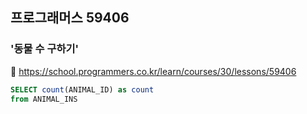 ## 프로그래머스 59406
### '동물 수 구하기'
🔗 https://school.programmers.co.kr/learn/courses/30/lessons/59406
```sql
SELECT count(ANIMAL_ID) as count
from ANIMAL_INS
```